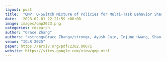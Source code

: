 ```yaml
---
layout: post
title:  "QMP: Q-Switch Mixture of Policies for Multi-Task Behavior Sharing"
date:   2023-02-01 22:21:59 +00:00
image: images/qmp2023.png
categories: research
author: "Grace Zhang"
authors: "<strong>Grace Zhang</strong>, Ayush Jain, Injune Hwang, Shao-Hua Sun, Joseph J. Lim"
venue: "ICLR 2025"
paper: https://arxiv.org/pdf/2302.00671
website: https://sites.google.com/view/qmp-mtrl
---
```

